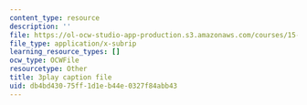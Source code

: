 ```yaml
---
content_type: resource
description: ''
file: https://ol-ocw-studio-app-production.s3.amazonaws.com/courses/15-031j-energy-decisions-markets-and-policies-spring-2012/db4bd43075ff1d1eb44e0327f84abb43_mKmMDYGO3-Y.srt
file_type: application/x-subrip
learning_resource_types: []
ocw_type: OCWFile
resourcetype: Other
title: 3play caption file
uid: db4bd430-75ff-1d1e-b44e-0327f84abb43
---
```

